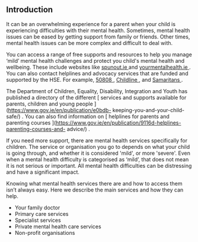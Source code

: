 ##  Introduction

It can be an overwhelming experience for a parent when your child is
experiencing difficulties with their mental health. Sometimes, mental health
issues can be eased by getting support from family or friends. Other times,
mental health issues can be more complex and difficult to deal with.

You can access a range of free supports and resources to help you manage
‘mild’ mental health challenges and protect you child's mental health and
wellbeing. These include websites like [ spunout.ie
](https://spunout.ie/category/mental-health) and [ yourmentalhealth.ie
](https://www2.hse.ie/mental-health/) . You can also contact helplines and
advocacy services that are funded and supported by the HSE. For example, [
50808 ](https://spunout.ie/news/news-2/text-message-support-service-ctl) , [
Childline ](https://www.childline.ie/) , and [ Samaritans
](https://www.samaritans.org/?currency=EUR&nation=ireland) .

The Department of Children, Equality, Disability, Integration and Youth has
published a directory of the different [ services and supports available for
parents, children and young people ](https://www.gov.ie/en/publication/e0bdb-
keeping-you-and-your-child-safe/) . You can also find information on [
helplines for parents and parenting courses
](https://www.gov.ie/en/publication/9116d-helplines-parenting-courses-and-
advice/) .

If you need more support, there are mental health services specifically for
children. The service or organisation you go to depends on what your child is
going through, and whether it is considered 'mild', or more 'severe'. Even
when a mental health difficulty is categorised as ‘mild’, that does not mean
it is not serious or important. All mental health difficulties can be
distressing and have a significant impact.

Knowing what mental health services there are and how to access them isn’t
always easy. Here we describe the main services and how they can help.

  * Your family doctor 
  * Primary care services 
  * Specialist services 
  * Private mental health care services 
  * Non-profit organisations 
